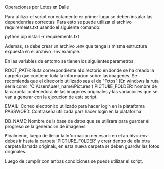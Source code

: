 Operaciones por Lotes en Dalle

Para utilizar el script correctamente en primer lugar se deben instalar las dependencias correctas. Para esto se puede utilizar el archivo requirements.txt usando el siguiente comando:


python pip install -r requirements.txt


Ademas, se debe crear un archivo .env que tenga la misma estructura expuesta en el archivo .env.example.

En las variables de entorno se tienen los siguientes parametros:

ROOT_PATH: Ruta correspondiente al directorio en donde se ha creado la carpeta que contiene toda la informacion sobre las imagenes. Se recomienda que el directorio utilizado sea el de "Fotos" (En windows la ruta seria como: 'C:\Users\user_name\Pictures')
PICTURE_FOLDER: Nombre de la carpeta contenedora de las imagenes originales y las variaciones que se van a generar con la ejecucion de este script.

EMAIL: Correo electronico utilizado para hacer login en la plataforma
PASSWORD: Contraseña utilizada para hacer login en la plataforma

DB_NAME: Nombre de la base de datos que se utilizara para guardar el progreso de la generacion de imagenes


Finalmente, luego de llenar la informacion necesaria en el archivo .env debes ir hasta la carpeta 'PICTURE_FOLDER' y crear dentro de ella otra carpeta llamada originals, en esta nueva carpeta se deben guardar las fotos originales.


Luego de cumplir con ambas condiciones se puede utilizar el script.